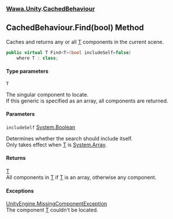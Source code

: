 ### [Wawa.Unity](Wawa.Unity.md 'Wawa.Unity').[CachedBehaviour](CachedBehaviour.md 'Wawa.Unity.CachedBehaviour')

## CachedBehaviour.Find<T>(bool) Method

Caches and returns any or all [T](CachedBehaviour.Find{T}(Boolean).md#Wawa.Unity.CachedBehaviour.Find_T_(bool).T 'Wawa.Unity.CachedBehaviour.Find<T>(bool).T') components in the current scene.

```csharp
public virtual T Find<T>(bool includeSelf=false)
    where T : class;
```
#### Type parameters

<a name='Wawa.Unity.CachedBehaviour.Find_T_(bool).T'></a>

`T`

The singular component to locate.  
If this generic is specified as an array, all components are returned.
#### Parameters

<a name='Wawa.Unity.CachedBehaviour.Find_T_(bool).includeSelf'></a>

`includeSelf` [System.Boolean](https://docs.microsoft.com/en-us/dotnet/api/System.Boolean 'System.Boolean')

Determines whether the search should include itself.  
Only takes effect when [T](CachedBehaviour.Find{T}(Boolean).md#Wawa.Unity.CachedBehaviour.Find_T_(bool).T 'Wawa.Unity.CachedBehaviour.Find<T>(bool).T') is [System.Array](https://docs.microsoft.com/en-us/dotnet/api/System.Array 'System.Array').

#### Returns
[T](CachedBehaviour.Find{T}(Boolean).md#Wawa.Unity.CachedBehaviour.Find_T_(bool).T 'Wawa.Unity.CachedBehaviour.Find<T>(bool).T')  
All components in [T](CachedBehaviour.Find{T}(Boolean).md#Wawa.Unity.CachedBehaviour.Find_T_(bool).T 'Wawa.Unity.CachedBehaviour.Find<T>(bool).T') if [T](CachedBehaviour.Find{T}(Boolean).md#Wawa.Unity.CachedBehaviour.Find_T_(bool).T 'Wawa.Unity.CachedBehaviour.Find<T>(bool).T') is an array, otherwise any component.

#### Exceptions

[UnityEngine.MissingComponentException](https://docs.microsoft.com/en-us/dotnet/api/UnityEngine.MissingComponentException 'UnityEngine.MissingComponentException')  
The component [T](CachedBehaviour.Find{T}(Boolean).md#Wawa.Unity.CachedBehaviour.Find_T_(bool).T 'Wawa.Unity.CachedBehaviour.Find<T>(bool).T') couldn't be located.